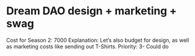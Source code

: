 # Dream DAO design + marketing + swag

Cost for Season 2: 7000
Explanation: Let’s also budget for design, as well as marketing costs like sending out T-Shirts.
Priority: 3- Could do